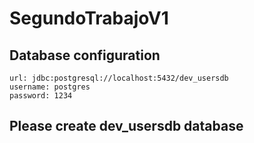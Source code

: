 # SegundoTrabajoV1

## Database configuration

    url: jdbc:postgresql://localhost:5432/dev_usersdb
    username: postgres
    password: 1234

## Please create dev_usersdb database